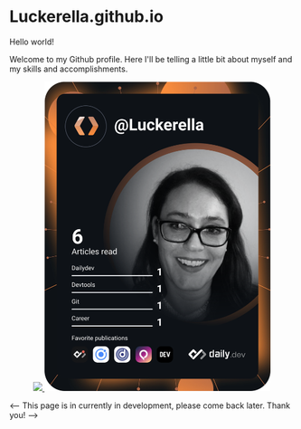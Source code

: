 # Luckerella.github.io
Hello world!

Welcome to my Github profile. Here I'll be telling a little bit about myself and my skills and accomplishments. 

<p align="center">
  <a href="https://skillicons.dev">
    <img src="https://skillicons.dev/icons?i=html,css,php,js,jquery,nodejs,react,ruby,rails,mysql,regex,bash,mongodb,bootstrap,sass,ae,ai,ps,pr,autocad,docker,wordpress,linkedin,discord,github,stackoverflow,twitter,instagram&perline=11" />
    <a href="https://app.daily.dev/DailyDevTips"><img src="https://github.com/Luckerella/Luckerella.github.io/blob/master/devcard.svg" width="400" alt="Sharon's Dev Card"/></a>
  </a>
</p>

<-- This page is in currently in development, please come back later. Thank you! -->
